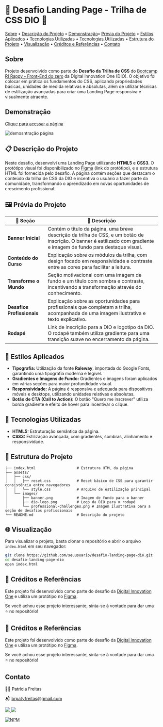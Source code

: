 
# 🚀 Desafio Landing Page - Trilha de CSS DIO 🚀

[Sobre](#sobre) • [Descrição do Projeto](#-descrição-do-projeto)  • [Demonstração](#demonstração)• [Prévia do Projeto](#previa-do-projeto) • [Estilos Aplicados](#-estilos-aplicados)  • [Tecnologias Utilizadas](#-estilos-aplicados) • [Tecnologias Utilizadas](#-tecnologias-utilizadas) • [Estrutura do Projeto](#-estrutura-do-projeto) • [Visualização](#-visualização) • [Créditos e Referências](#-créditos-e-referências) • [Contato](#contato) 

## Sobre

Projeto desenvolvido como parte do **Desafio da Trilha de CSS** do [Bootcamp RI Rappy - Front-End do zero](https://github.com/patyfreitasbr/bootcamp-frontend-do-zero-dio-ri-happy) da Digital Innovation One (DIO). O objetivo foi colocar em prática os fundamentos do CSS, aplicando propriedades básicas, unidades de medida relativas e absolutas, além de utilizar técnicas de estilização avançadas para criar uma Landing Page responsiva e visualmente atraente.

## Demonstração

[Clique para acessar a página]()

![demosntração página](https://blogger.googleusercontent.com/img/b/R29vZ2xl/AVvXsEgO8Xs6NumY5uuOahayOGZQ1nea5QEJujyzpeZkiSqv1uT51YvHrhn6ellLOfa4VZqGgWwV6n72-Elw5Rf1FoDguGUyPT8SO7Tozgtuw35UeKXKwQrSdhnbNUvL5pTZXBxBtKZFmYuxgFaGBSxzs8V_-1OoNgFcUqXfuXIxiXpvz_mPaLQkLoCMyk19aiwl/s16000/LandinPageDio.gif)

## 📋 Descrição do Projeto

Neste desafio, desenvolvi uma Landing Page utilizando **HTML5** e **CSS3**. O protótipo visual foi disponibilizado no [Figma](#) (link do protótipo), e a estrutura HTML foi fornecida pelo desafio. A página contém seções que destacam o conteúdo da trilha de CSS da DIO e incentiva o usuário a fazer parte da comunidade, transformando o aprendizado em novas oportunidades de crescimento profissional.



## 🖼️ Prévia do Projeto

| 📌 Seção | 📌 Descrição |
|----------|-------------|
| **Banner Inicial** | Contém o título da página, uma breve descrição da trilha de CSS, e um botão de inscrição. O banner é estilizado com gradiente e imagem de fundo para destaque visual. |
| **Conteúdo do Curso** | Explicação sobre os módulos da trilha, com design focado em responsividade e contraste entre as cores para facilitar a leitura. |
| **Transforme o Mundo** | Seção motivacional com uma imagem de fundo e um título com sombra e contraste, incentivando a transformação através do conhecimento. |
| **Desafios Profissionais** | Explicação sobre as oportunidades para profissionais que completam a trilha, acompanhada de uma imagem ilustrativa e texto explicativo. |
| **Rodapé** | Link de inscrição para a DIO e logotipo da DIO. O rodapé também utiliza gradiente para uma transição suave no encerramento da página. |



## 🎨 Estilos Aplicados

- **Tipografia:** Utilização da fonte **Raleway**, importada do Google Fonts, garantindo uma tipografia moderna e legível.
- **Gradientes e Imagens de Fundo:** Gradientes e imagens foram aplicados em várias seções para maior profundidade visual.
- **Responsividade:** A página é responsiva e adequada para dispositivos móveis e desktops, utilizando unidades relativas e absolutas.
- **Botão de CTA (Call to Action):** O botão "Quero me inscrever" utiliza borda gradiente e efeito de hover para incentivar o clique.
  


## 🚀 Tecnologias Utilizadas

- **HTML5:** Estruturação semântica da página.
- **CSS3:** Estilização avançada, com gradientes, sombras, alinhamento e responsividade.
  


## 📂 Estrutura do Projeto

```plaintext
├── index.html                   # Estrutura HTML da página
├── assets/
│   ├── css/
│   │   ├── reset.css            # Reset básico de CSS para garantir    consistência entre navegadores
│   │   └── style.css            # Arquivo de estilização principal
│   └── images/
│       ├── banner.png           # Imagem de fundo para o banner
│       ├── dio-logo.png         # Logo da DIO para o rodapé
│       └── professional-challenges.png # Imagem ilustrativa para a seção de desafios profissionais
└── README.md                    # Descrição do projeto
```



## 🌐 Visualização

Para visualizar o projeto, basta clonar o repositório e abrir o arquivo `index.html` em seu navegador:

```bash
git clone https://github.com/seuusuario/desafio-landing-page-dio.git
cd desafio-landing-page-dio
open index.html
```



## 📌 Créditos e Referências

Este projeto foi desenvolvido como parte do desafio da [Digital Innovation One](https://www.dio.me/) e utiliza um protótipo no [Figma](#).

Se você achou esse projeto interessante, sinta-se à vontade para dar uma ⭐ no repositório!

## 📌 Créditos e Referências

Este projeto foi desenvolvido como parte do desafio da [Digital Innovation One](https://www.dio.me/) e utiliza um protótipo no [Figma](#).

Se você achou esse projeto interessante, sinta-se à vontade para dar uma ⭐ no repositório!
</br>

## Contato

👩‍💻 Patrícia Freitas

📬 brpatyfreitas@gmail.com

 <div><a href="https://www.linkedin.com/in/patyfreitasbr"><img src="https://img.shields.io/badge/LinkedIn-0077B5?style=for-the-badge&logo=linkedin&logoColor=white" target="_blank"></>
  <a href="https://www.instagram.com/patyfreitasbr"><img src="https://img.shields.io/badge/Instagram-E4405F?style=for-the-badge&logo=instagram&logoColor=white" target="_blank"></></div>

[![NPM](https://img.shields.io/npm/l/react)](https://github.com/patyfreitasbr/Google-Search-Page-Clone/blob/main/LICENSE)



